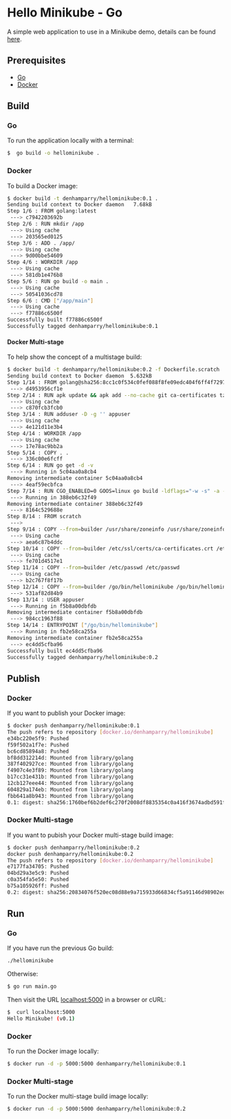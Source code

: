 # Hello Minikube - Go

A simple web application to use in a Minikube demo, details can be found [here](../README.md).

## Prerequisites

* [Go](https://golang.org/doc/install)
* [Docker](https://docs.docker.com/install/)

## Build

### Go

To run the application locally with a terminal:

```bash
$  go build -o hellominikube .

```

### Docker

To build a Docker image:

```bash
$ docker build -t denhamparry/hellominikube:0.1 .
Sending build context to Docker daemon   7.68kB
Step 1/6 : FROM golang:latest
 ---> c7942203692b
Step 2/6 : RUN mkdir /app
 ---> Using cache
 ---> 203565ed0125
Step 3/6 : ADD . /app/
 ---> Using cache
 ---> 9d00bbe54609
Step 4/6 : WORKDIR /app
 ---> Using cache
 ---> 581db1e476b8
Step 5/6 : RUN go build -o main .
 ---> Using cache
 ---> 50541036cd78
Step 6/6 : CMD ["/app/main"]
 ---> Using cache
 ---> f77886c6500f
Successfully built f77886c6500f
Successfully tagged denhamparry/hellominikube:0.1
```

#### Docker Multi-stage

To help show the concept of a multistage build:

```bash
$ docker build -t denhamparry/hellominikube:0.2 -f Dockerfile.scratch .
Sending build context to Docker daemon  5.632kB
Step 1/14 : FROM golang@sha256:8cc1c0f534c0fef088f8fe09edc404f6ff4f729745b85deae5510bfd4c157fb2 as builder
 ---> d4953956cf1e
Step 2/14 : RUN apk update && apk add --no-cache git ca-certificates tzdata && update-ca-certificates
 ---> Using cache
 ---> c870fcb3fcb0
Step 3/14 : RUN adduser -D -g '' appuser
 ---> Using cache
 ---> 4e121d11e3b4
Step 4/14 : WORKDIR /app
 ---> Using cache
 ---> 17e78ac9bb2a
Step 5/14 : COPY . .
 ---> 336c00e6fcff
Step 6/14 : RUN go get -d -v
 ---> Running in 5c04aa0a8cb4
Removing intermediate container 5c04aa0a8cb4
 ---> 4eaf59ecbfca
Step 7/14 : RUN CGO_ENABLED=0 GOOS=linux go build -ldflags="-w -s" -a -installsuffix cgo -o /go/bin/hellominikube .
 ---> Running in 388eb6c32f49
Removing intermediate container 388eb6c32f49
 ---> 8164c529688e
Step 8/14 : FROM scratch
 --->
Step 9/14 : COPY --from=builder /usr/share/zoneinfo /usr/share/zoneinfo
 ---> Using cache
 ---> aea6c87b4ddc
Step 10/14 : COPY --from=builder /etc/ssl/certs/ca-certificates.crt /etc/ssl/certs/
 ---> Using cache
 ---> fe701d4517e1
Step 11/14 : COPY --from=builder /etc/passwd /etc/passwd
 ---> Using cache
 ---> b2c767f8f17b
Step 12/14 : COPY --from=builder /go/bin/hellominikube /go/bin/hellominikube
 ---> 531af82d84b9
Step 13/14 : USER appuser
 ---> Running in f5b8a00dbfdb
Removing intermediate container f5b8a00dbfdb
 ---> 984cc1963f88
Step 14/14 : ENTRYPOINT ["/go/bin/hellominikube"]
 ---> Running in fb2e58ca255a
Removing intermediate container fb2e58ca255a
 ---> ec4dd5cfba96
Successfully built ec4dd5cfba96
Successfully tagged denhamparry/hellominikube:0.2
```

## Publish

### Docker

If you want to publish your Docker image:

```bash
$ docker push denhamparry/hellominikube:0.1
The push refers to repository [docker.io/denhamparry/hellominikube]
e34bc220e5f9: Pushed
f59f502a1f7e: Pushed
bc6cd85894a8: Pushed
bf8dd312214d: Mounted from library/golang
387f402927ce: Mounted from library/golang
f4907c4e3f89: Mounted from library/golang
b17cc31e431b: Mounted from library/golang
12cb127eee44: Mounted from library/golang
604829a174eb: Mounted from library/golang
fbb641a8b943: Mounted from library/golang
0.1: digest: sha256:1760bef6b2def6c270f2008df8835354c0a416f3674adbd591f0416e0a0c7f14 size: 2421
```

### Docker Multi-stage

If you want to pubish your Docker multi-stage build image:

```bash
$ docker push denhamparry/hellominikube:0.2
docker push denhamparry/hellominikube:0.2
The push refers to repository [docker.io/denhamparry/hellominikube]
e7177fa34705: Pushed
04bd29a3e5c9: Pushed
c0a354fa5e50: Pushed
b75a105926ff: Pushed
0.2: digest: sha256:20834076f520ec08d88e9a715933d66834cf5a91146d98902ed1c402e780d07d size: 1155
```

## Run

### Go

If you have run the previous Go build:

```bash
./hellominikube
```

Otherwise:

```bash
$ go run main.go
```

Then visit the URL [localhost:5000](http://localhost:5000) in a browser or cURL:

```bash
$  curl localhost:5000
Hello Minikube! (v0.1)
```

### Docker

To run the Docker image locally:

```bash
$ docker run -d -p 5000:5000 denhamparry/hellominikube:0.1

```

### Docker Multi-stage

To run the Docker multi-stage build image locally:

```bash
$ docker run -d -p 5000:5000 denhamparry/hellominikube:0.2

```